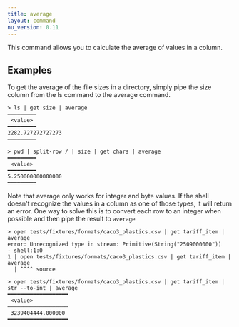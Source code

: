 ```yaml
---
title: average
layout: command
nu_version: 0.11
---
```

This command allows you to calculate the average of values in a column.

## Examples
To get the average of the file sizes in a directory, simply pipe the size column from the ls command to the average command.

```shell
> ls | get size | average
━━━━━━━━━
 <value>
━━━━━━━━━
2282.727272727273
━━━━━━━━━
```

```shell
> pwd | split-row / | size | get chars | average
━━━━━━━━━
 <value>
━━━━━━━━━
5.250000000000000
━━━━━━━━━
```

Note that average only works for integer and byte values. If the shell doesn't recognize the values in a column as one of those types, it will return an error.
One way to solve this is to convert each row to an integer when possible and then pipe the result to `average`

```shell
> open tests/fixtures/formats/caco3_plastics.csv | get tariff_item | average
error: Unrecognized type in stream: Primitive(String("2509000000"))
- shell:1:0
1 | open tests/fixtures/formats/caco3_plastics.csv | get tariff_item | average
  | ^^^^ source
```

```shell
> open tests/fixtures/formats/caco3_plastics.csv | get tariff_item | str --to-int | average
━━━━━━━━━━━━━━━━━━━
 <value>
───────────────────
 3239404444.000000
━━━━━━━━━━━━━━━━━━━
```


